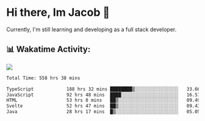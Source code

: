 # Hi there, Im Jacob 👋
Currently, I'm still learning and developing as a full stack developer.

## 📊 Wakatime Activity:

![](https://wakatime.com/share/@bfeff6fe-7f39-433c-bc17-53e716b9a274/c1084c79-5b1a-4658-a9e1-8a8ffabbc873.svg)

<!--START_SECTION:waka-->

```txt
Total Time: 558 hrs 38 mins

TypeScript            188 hrs 32 mins ████████▒░░░░░░░░░░░░░░░░   33.66 %
JavaScript            92 hrs 48 mins  ████░░░░░░░░░░░░░░░░░░░░░   16.57 %
HTML                  53 hrs 8 mins   ██▒░░░░░░░░░░░░░░░░░░░░░░   09.49 %
Svelte                52 hrs 47 mins  ██▒░░░░░░░░░░░░░░░░░░░░░░   09.43 %
Java                  28 hrs 17 mins  █▒░░░░░░░░░░░░░░░░░░░░░░░   05.05 %
```

<!--END_SECTION:waka-->
